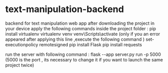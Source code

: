 # text-manipulation-backend
backend for text manipulation web app
after downloading the project in your device
apply the following commands inside the project folder :
pip install virtualenv
virtualenv venv
venv\Scripts\activate 
(only if you an error appeared after applying this line ,execute the following command )
set-executionpolicy remotesigned
pip install Flask
pip install requests

run the server with following command :
flask --app server.py  run -p 5000
(5000 is the port , its necessary to change it if you want to launch the same project twice)
